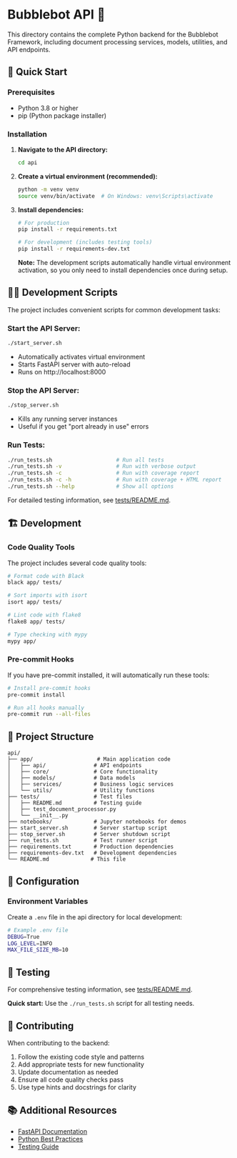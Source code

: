 # Bubblebot API 🫧

This directory contains the complete Python backend for the Bubblebot Framework, including document processing services, models, utilities, and API endpoints.

## 🚀 Quick Start

### Prerequisites

- Python 3.8 or higher
- pip (Python package installer)

### Installation

1. **Navigate to the API directory:**
   ```bash
   cd api
   ```

2. **Create a virtual environment (recommended):**
   ```bash
   python -m venv venv
   source venv/bin/activate  # On Windows: venv\Scripts\activate
   ```

3. **Install dependencies:**
   ```bash
   # For production
   pip install -r requirements.txt
   
   # For development (includes testing tools)
   pip install -r requirements-dev.txt
   ```
   
   **Note:** The development scripts automatically handle virtual environment activation, so you only need to install dependencies once during setup.

## 🏃‍♂️ Development Scripts

The project includes convenient scripts for common development tasks:

### **Start the API Server:**
```bash
./start_server.sh
```
- Automatically activates virtual environment
- Starts FastAPI server with auto-reload
- Runs on http://localhost:8000

### **Stop the API Server:**
```bash
./stop_server.sh
```
- Kills any running server instances
- Useful if you get "port already in use" errors

### **Run Tests:**
```bash
./run_tests.sh                    # Run all tests
./run_tests.sh -v                 # Run with verbose output
./run_tests.sh -c                 # Run with coverage report
./run_tests.sh -c -h              # Run with coverage + HTML report
./run_tests.sh --help             # Show all options
```

For detailed testing information, see [tests/README.md](tests/README.md).

## 🏗️ Development

### Code Quality Tools

The project includes several code quality tools:

```bash
# Format code with Black
black app/ tests/

# Sort imports with isort
isort app/ tests/

# Lint code with flake8
flake8 app/ tests/

# Type checking with mypy
mypy app/
```

### Pre-commit Hooks

If you have pre-commit installed, it will automatically run these tools:

```bash
# Install pre-commit hooks
pre-commit install

# Run all hooks manually
pre-commit run --all-files
```

## 📁 Project Structure

```
api/
├── app/                    # Main application code
│   ├── api/               # API endpoints
│   ├── core/              # Core functionality
│   ├── models/            # Data models
│   ├── services/          # Business logic services
│   └── utils/             # Utility functions
├── tests/                 # Test files
│   ├── README.md          # Testing guide
│   ├── test_document_processor.py
│   └── __init__.py
├── notebooks/             # Jupyter notebooks for demos
├── start_server.sh        # Server startup script
├── stop_server.sh         # Server shutdown script
├── run_tests.sh           # Test runner script
├── requirements.txt       # Production dependencies
├── requirements-dev.txt   # Development dependencies
└── README.md             # This file
```

## 🔧 Configuration

### Environment Variables

Create a `.env` file in the api directory for local development:

```bash
# Example .env file
DEBUG=True
LOG_LEVEL=INFO
MAX_FILE_SIZE_MB=10
```

## 🧪 Testing

For comprehensive testing information, see [tests/README.md](tests/README.md).

**Quick start:** Use the `./run_tests.sh` script for all testing needs.

## 🤝 Contributing

When contributing to the backend:

1. Follow the existing code style and patterns
2. Add appropriate tests for new functionality
3. Update documentation as needed
4. Ensure all code quality checks pass
5. Use type hints and docstrings for clarity

## 📚 Additional Resources

- [FastAPI Documentation](https://fastapi.tiangolo.com/)
- [Python Best Practices](https://realpython.com/python-best-practices/)
- [Testing Guide](tests/README.md) 
